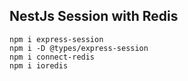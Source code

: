 ## NestJs Session with Redis

```
npm i express-session
npm i -D @types/express-session
npm i connect-redis
npm i ioredis
```